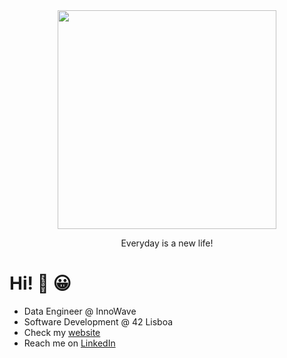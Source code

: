 <div id="header" align="center">
  <img src="https://media.giphy.com/media/FgJ6FbfJGwztK/giphy.gif" width="350"/>
</div>

<div align="center">
  <p style="">Everyday is a new life!</p>
</div>

# Hi! 👋 😀

- Data Engineer @ InnoWave
- Software Development @ 42 Lisboa
- Check my [website](andrepatchy.github.io)
- Reach me on [LinkedIn](https://www.linkedin.com/in/andrepsoliveira/)
